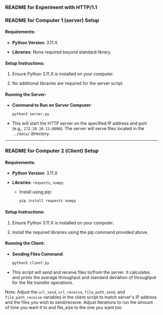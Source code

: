 ### README for Experiment with HTTP/1.1

### README for Computer 1 (server) Setup

#### Requirements:

*   **Python Version**: 3.11.X

*   **Libraries**: None required beyond standard library.

#### Setup Instructions:

1.  Ensure Python 3.11.X is installed on your computer.

2.  No additional libraries are required for the server script.

#### Running the Server:

*   **Command to Run on Server Computer**:

    ```bash
    python3 server.py
    ```

*   This will start the HTTP server on the specified IP address and port (e.g., `172.20.10.12:8000`). The server will serve files located in the `../data/` directory.

***

### README for Computer 2 (Client) Setup

#### Requirements:

*   **Python Version**: 3.11.X

*   **Libraries**: `requests`, `numpy`

    *   Install using pip:

        ```bash
        pip install requests numpy
        ```

#### Setup Instructions:

1.  Ensure Python 3.11.X is installed on your computer.

2.  Install the required libraries using the pip command provided above.

#### Running the Client:

*   **Sending Files Command**:

    ```bash
    python3 client.py
    ```

*   This script will send and receive files to/from the server. It calculates and prints the average throughput and standard deviation of throughput for the file transfer operations.

Note: Adjust the `url_send`, `url_receive`, `file_path_send`, and `file_path_receive` variables in the client script to match server's IP address and the files you wish to send/receive. Adjust Iterations to run the amount of time you want it to and file_size to the one you want too
